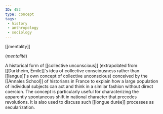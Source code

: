 ```yaml
---
ID: 452
type: concept
tags: 
 - history
 - anthropology
 - sociology
---
```


[[mentality]] 

(*mentalité*)

 A
historical form of [[collective unconscious]] (extrapolated
from [[Durkheim, Émile]]'s idea of
collective consciousness rather than
[[langue]]'s own concept of
collective unconscious) conceived by the [[Annales School]] of historians in
France to explain how a large population of individual subjects can act
and think in a similar fashion without direct coercion. The concept is
particularly useful for characterizing the apparently spontaneous shift
in national character that precedes revolutions. It is also used to
discuss such [[longue durée]] processes as
secularization.
